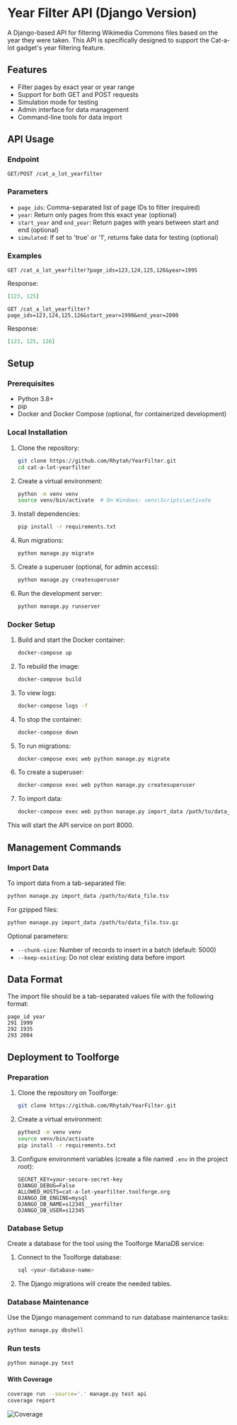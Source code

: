 # Year Filter API (Django Version)

A Django-based API for filtering Wikimedia Commons files based on the year they were taken. This API is specifically designed to support the Cat-a-lot gadget's year filtering feature.

## Features

- Filter pages by exact year or year range
- Support for both GET and POST requests
- Simulation mode for testing
- Admin interface for data management
- Command-line tools for data import

## API Usage

### Endpoint

```
GET/POST /cat_a_lot_yearfilter
```

### Parameters

- `page_ids`: Comma-separated list of page IDs to filter (required)
- `year`: Return only pages from this exact year (optional)
- `start_year` and `end_year`: Return pages with years between start and end (optional)
- `simulated`: If set to 'true' or '1', returns fake data for testing (optional)

### Examples

```
GET /cat_a_lot_yearfilter?page_ids=123,124,125,126&year=1995
```

Response:
```json
[123, 125]
```

```
GET /cat_a_lot_yearfilter?page_ids=123,124,125,126&start_year=1990&end_year=2000
```

Response:
```json
[123, 125, 126]
```

## Setup

### Prerequisites

- Python 3.8+
- pip
- Docker and Docker Compose (optional, for containerized development)

### Local Installation

1. Clone the repository:
   ```bash
   git clone https://github.com/Rhytah/YearFilter.git
   cd cat-a-lot-yearfilter
   ```

2. Create a virtual environment:
   ```bash
   python -m venv venv
   source venv/bin/activate  # On Windows: venv\Scripts\activate
   ```

3. Install dependencies:
   ```bash
   pip install -r requirements.txt
   ```

4. Run migrations:
   ```bash
   python manage.py migrate
   ```

5. Create a superuser (optional, for admin access):
   ```bash
   python manage.py createsuperuser
   ```

6. Run the development server:
   ```bash
   python manage.py runserver
   ```

### Docker Setup

1. Build and start the Docker container:
   ```bash
   docker-compose up
   ```

2. To rebuild the image:
   ```bash
   docker-compose build
   ```

3. To view logs:
   ```bash
   docker-compose logs -f
   ```

4. To stop the container:
   ```bash
   docker-compose down
   ```

5. To run migrations:
   ```bash
   docker-compose exec web python manage.py migrate
   ```

6. To create a superuser:
   ```bash
   docker-compose exec web python manage.py createsuperuser
   ```

7. To import data:
   ```bash
   docker-compose exec web python manage.py import_data /path/to/data_file.tsv
   ```

This will start the API service on port 8000.

## Management Commands

### Import Data

To import data from a tab-separated file:

```bash
python manage.py import_data /path/to/data_file.tsv
```

For gzipped files:
```bash
python manage.py import_data /path/to/data_file.tsv.gz
```

Optional parameters:
- `--chunk-size`: Number of records to insert in a batch (default: 5000)
- `--keep-existing`: Do not clear existing data before import

## Data Format

The import file should be a tab-separated values file with the following format:

```
page_id year
291 1999
292 1935
293 2004
```

## Deployment to Toolforge

### Preparation

1. Clone the repository on Toolforge:
   ```bash
   git clone https://github.com/Rhytah/YearFilter.git
   ```

2. Create a virtual environment:
   ```bash
   python3 -m venv venv
   source venv/bin/activate
   pip install -r requirements.txt
   ```

3. Configure environment variables (create a file named `.env` in the project root):
   ```
   SECRET_KEY=your-secure-secret-key
   DJANGO_DEBUG=False
   ALLOWED_HOSTS=cat-a-lot-yearfilter.toolforge.org
   DJANGO_DB_ENGINE=mysql
   DJANGO_DB_NAME=s12345__yearfilter
   DJANGO_DB_USER=s12345
   ```

### Database Setup

Create a database for the tool using the Toolforge MariaDB service:

1. Connect to the Toolforge database:
   ```bash
   sql <your-database-name>
   ```

2. The Django migrations will create the needed tables.



### Database Maintenance

Use the Django management command to run database maintenance tasks:

```bash
python manage.py dbshell
```
### Run tests
```bash
python manage.py test
```
#### With Coverage
```bash
coverage run --source='.' manage.py test api
coverage report
```
![Coverage](https://img.shields.io/badge/coverage-59%25-brightgreen)
